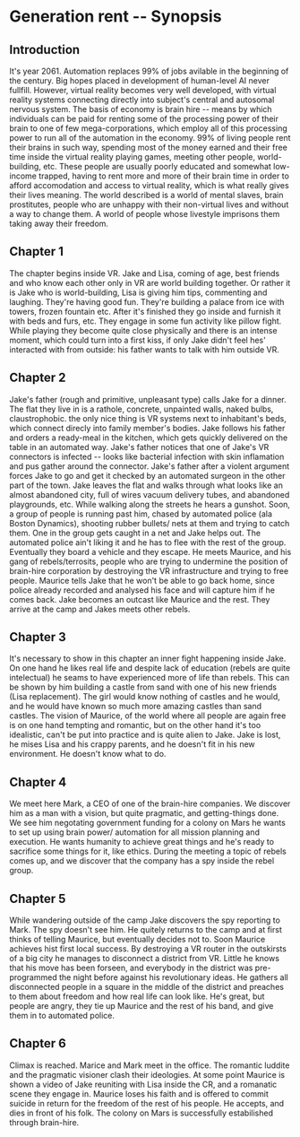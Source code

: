 # Generation rent -- Synopsis

## Introduction

It's year 2061. Automation replaces 99% of jobs avilable in the beginning of the century. Big hopes placed in development of human-level AI never fullfill. However, virtual reality becomes very well developed, with virtual reality systems connecting directly into subject's central and autosomal nervous system. The basis of economy is brain hire -- means by which individuals can be paid for renting some of the processing power of their brain to one of few mega-corporations, which employ all of this processing power to run all of the automation in the economy. 99% of living people rent their brains in such way, spending most of the money earned and their free time inside the virtual reality playing games, meeting other people, world-building, etc. These people are usually poorly educated and somewhat low-income trapped, having to rent more and more of their brain time in order to afford accomodation and access to virtual reality, which is what really gives their lives meaning. The world described is a world of mental slaves, brain prostitutes, people who are unhappy with their non-virtual lives and without a way to change them. A world of people whose livestyle imprisons them taking away their freedom.

## Chapter 1

The chapter begins inside VR. Jake and Lisa, coming of age, best friends and who know each other only in VR are world building together. Or rather it is Jake who is world-building, Lisa is giving him tips, commenting and laughing. They're having good fun. They're building a palace from ice with towers, frozen fountain etc. After it's finished they go inside and furnish it with beds and furs, etc. They engage in some fun activity like pillow fight. While playing they become quite close physically and there is an intense moment, which could turn into a first kiss, if only Jake didn't feel hes' interacted with from outside: his father wants to talk with him outside VR.

## Chapter 2

Jake's father (rough and primitive, unpleasant type) calls Jake for a dinner. The flat they live in is a rathole, concrete, unpainted walls, naked bulbs, claustrophobic. the only nice thing is VR systems next to inhabitant's beds, which connect direcly into family member's bodies. Jake follows his father and orders a ready-meal in the kitchen, which gets quickly delivered on the table in an automated way. Jake's father notices that one of Jake's VR connectors is infected -- looks like bacterial infection with skin inflamation and pus gather around the connector. Jake's father after a violent argument forces Jake to go and get it checked by an automated surgeon in the other part of the town. Jake leaves the flat and walks through what looks like an almost abandoned city, full of wires vacuum delivery tubes, and abandoned playgrounds, etc. While walking along the streets he hears a gunshot. Soon, a group of people is running past him, chased by automated police (ala Boston Dynamics), shooting rubber bullets/ nets at them and trying to catch them. One in the group gets caught in a net and Jake helps out. The automated police ain't liking it and he has to flee with the rest of the group. Eventually they board a vehicle and they escape. He meets Maurice, and his gang of rebels/terrosits, people who are trying to undermine the position of brain-hire corporation by destroying the VR infrastructure and trying to free people. Maurice tells Jake that he won't be able to go back home, since police already recorded and analysed his face and will capture him if he comes back. Jake becomes an outcast like Maurice and the rest. They arrive at the camp and Jakes meets other rebels.

## Chapter 3

It's necessary to show in this chapter an inner fight happening inside Jake. On one hand he likes real life and despite lack of education (rebels are quite intelectual) he seams to have experienced more of life than rebels. This can be shown by him building a castle from sand with one of his new friends (Lisa replacement). The girl would know nothing of castles and he would, and he would have known so much more amazing castles than sand castles. The vision of Maurice, of the world where all people are again free is on one hand tempting and romantic, but on the other hand it's too idealistic, can't be put into practice and is quite alien to Jake. Jake is lost, he mises Lisa and his crappy parents, and he doesn't fit in his new environment. He doesn't know what to do.

## Chapter 4

We meet here Mark, a CEO of one of the brain-hire companies. We discover him as a man with a vision, but quite pragmatic, and getting-things done. We see him negotating government funding for a colony on Mars he wants to set up using brain power/ automation for all mission planning and execution. He wants humanity to achieve great things and he's ready to sacrifice some things for it, like ethics. During the meeting a topic of rebels comes up, and we discover that the company has a spy inside the rebel group.

## Chapter 5

While wandering outside of the camp Jake discovers the spy reporting to Mark. The spy doesn't see him. He quitely returns to the camp and at first thinks of telling Maurice, but eventually decides not to. Soon Maurice achieves hist first local success. By destroying a VR router in the outskirsts of a big city he manages to disconnect a district from VR. Little he knows that his move has been forseen, and everybody in the district was pre-programmed the night before against his revolutionary ideas. He gathers all disconnected people in a square in the middle of the district and preaches to them about freedom and how real life can look like. He's great, but people are angry, they tie up Maurice and the rest of his band, and give them in to automated police.

## Chapter 6

 Climax is reached. Marice and Mark meet in the office. The romantic luddite and the pragmatic visioner clash their ideologies. At some point Maurice is shown a video of Jake reuniting with Lisa inside the CR, and a romanatic scene they engage in. Maurice loses his faith and is offered to commit suicide in return for the freedom of the rest of his people. He accepts, and dies in front of his folk. The colony on Mars is successfully estabilished through brain-hire.
